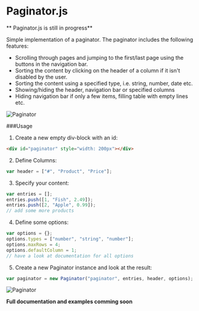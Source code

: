 Paginator.js
============

** Paginator.js is still in progress**

Simple implementation of a paginator. The paginator includes the following features:
 - Scrolling through pages and jumping to the first/last page using the buttons in the navigation bar.
 - Sorting the content by clicking on the header of a column if it isn't disabled by the user.
 - Sorting the content using a specified type, i.e. string, number, date etc.
 - Showing/hiding the header, navigation bar or specified columns
 - Hiding navigation bar if only a few items, filling table with empty lines etc.

![Paginator](https://ninjadevs.files.wordpress.com/2014/10/paginator.png)

###Usage

1. Create a new empty div-block with an id:
```html
<div id="paginator" style="width: 200px"></div>
```
2. Define Columns:
```javascript
var header = ["#", "Product", "Price"];
```
3. Specify your content:
```javascript
var entries = [];
entries.push([1, "Fish", 2.49]);
entries.push([2, "Apple", 0.99]);
// add some more products
```
4. Define some options:
```javascript
var options = {};
options.types = ["number", "string", "number"];
options.maxRows = 4;
options.defaultColumn = 1;
// have a look at documentation for all options
```
5. Create a new Paginator instance and look at the result:
```javascript
var paginator = new Paginator("paginator", entries, header, options);
```

![Paginator](https://ninjadevs.files.wordpress.com/2014/10/paginator.png)


**Full documentation and examples comming soon**

